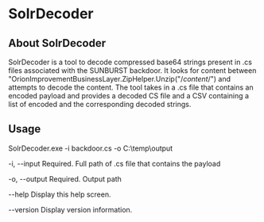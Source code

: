 # SolrDecoder

## About SolrDecoder
SolrDecoder is a tool to decode compressed base64 strings present in .cs files associated with the SUNBURST backdoor. It looks for content between "OrionImprovementBusinessLayer.ZipHelper.Unzip("/*content*/") and attempts to decode the content. The tool takes in a .cs file that contains an encoded payload and provides a decoded CS file and a CSV containing a list of encoded and the corresponding decoded strings. 

## Usage

SolrDecoder.exe -i backdoor.cs -o C:\temp\output

  -i, --input     Required. Full path of .cs file that contains the payload

  -o, --output    Required. Output path

  --help          Display this help screen.

  --version       Display version information.
